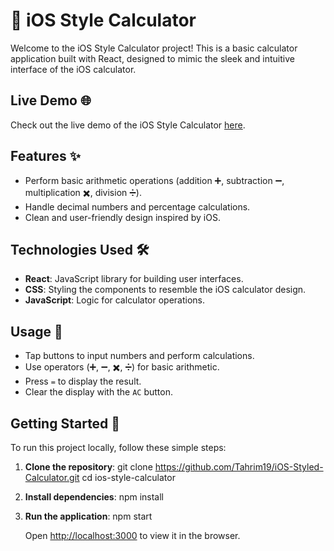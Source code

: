 # 📱 iOS Style Calculator

Welcome to the iOS Style Calculator project! This is a basic calculator application built with React, designed to mimic the sleek and intuitive interface of the iOS calculator.

## Live Demo 🌐

Check out the live demo of the iOS Style Calculator [here](https://i-os-styled-calculator.vercel.app/).

## Features ✨

- Perform basic arithmetic operations (addition ➕, subtraction ➖, multiplication ✖️, division ➗).
- Handle decimal numbers and percentage calculations.
- Clean and user-friendly design inspired by iOS.


## Technologies Used 🛠️

- **React**: JavaScript library for building user interfaces.
- **CSS**: Styling the components to resemble the iOS calculator design.
- **JavaScript**: Logic for calculator operations.

## Usage 🧮

- Tap buttons to input numbers and perform calculations.
- Use operators (➕, ➖, ✖️, ➗) for basic arithmetic.
- Press `=` to display the result.
- Clear the display with the `AC` button.

## Getting Started 🚀

To run this project locally, follow these simple steps:

1. **Clone the repository**:
   git clone https://github.com/Tahrim19/iOS-Styled-Calculator.git
   cd ios-style-calculator


2. **Install dependencies**:
   npm install

3. **Run the application**:
   npm start

   Open [http://localhost:3000](http://localhost:3000) to view it in the browser.
